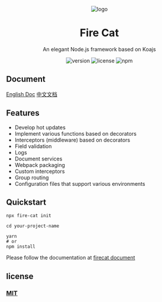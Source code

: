 <div align="center">
<p align="center">
  
![logo](https://github.com/Jon-Millent/fire-cat/assets/17584565/8fd3a5b1-edae-48fb-ad68-c839a9e8fa59)

  
</p>

<h1 align="center">
Fire Cat
</h1>

An elegant Node.js framework based on Koajs


![version](https://img.shields.io/npm/v/fire-cat)
![license](https://img.shields.io/github/license/jon-millent/fire-cat)
![npm](https://img.shields.io/npm/dm/fire-cat)

</div>



## Document
[English Doc](https://firecat.totoro.top) 
[中文文档](https://firecat.totoro.top/zh/)

## Features
* Develop hot updates
* Implement various functions based on decorators
* Interceptors (middleware) based on decorators
* Field validation
* Logs
* Document services
* Webpack packaging
* Custom interceptors
* Group routing
* Configuration files that support various environments

## Quickstart

```shell
npx fire-cat init
```

```shell
cd your-project-name

yarn
# or
npm install
```
Please follow the documentation at [firecat document](https://firecat.totoro.top/)

## license
### [MIT](https://github.com/Jon-Millent/fire-cat/blob/main/LICENSE)

